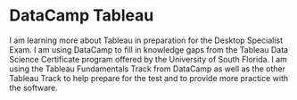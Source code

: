 # DataCamp Tableau
I am learning more about Tableau in preparation for the Desktop Specialist Exam. I am using DataCamp to fill in knowledge gaps from the Tableau Data Science Certificate program offered by the University of South Florida. I am using the Tableau Fundamentals Track from DataCamp as well as the other Tableau Track to help prepare for the test and to provide more practice with the software. 
